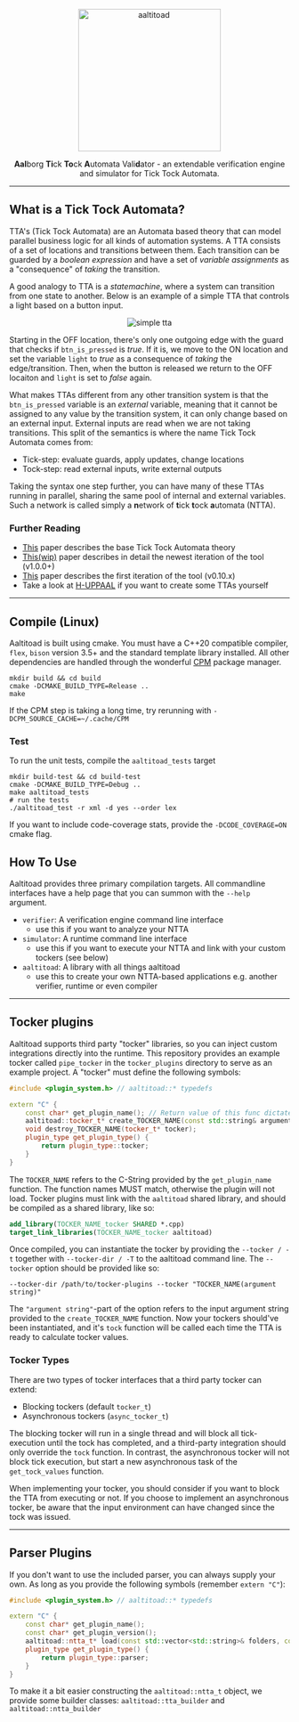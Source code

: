 <!---
aaltitoad - a verification engine for tick tock automata models
  Copyright (C) 2023 Asger Gitz-Johansen

  This program is free software: you can redistribute it and/or modify
  it under the terms of the GNU General Public License as published by
  the Free Software Foundation, either version 3 of the License, or
  (at your option) any later version.

  This program is distributed in the hope that it will be useful,
  but WITHOUT ANY WARRANTY; without even the implied warranty of
  MERCHANTABILITY or FITNESS FOR A PARTICULAR PURPOSE.  See the
  GNU General Public License for more details.

  You should have received a copy of the GNU General Public License
  along with this program.  If not, see <https://www.gnu.org/licenses/>.
--->

<p align="center">
   <picture>
      <source media="(prefers-color-scheme: dark)" srcset="https://raw.githubusercontent.com/sillydan1/AALTITOAD/major/reimplementation/.github/resources/logo/toad_title_darkmode.svg">
      <source media="(prefers-color-scheme: light)" srcset="https://raw.githubusercontent.com/sillydan1/AALTITOAD/major/reimplementation/.github/resources/logo/toad_title_lightmode.svg">
      <img alt="aaltitoad" width="256" src="https://raw.githubusercontent.com/sillydan1/AALTITOAD/major/reimplementation/.github/resources/toad_title_darkmode.svg" style="max-width: 100%;">
   </picture>
</p>

<p align="center">
   <b>Aal</b>borg <b>Ti</b>ck <b>To</b>ck <b>A</b>utomata Vali<b>d</b>ator - an extendable verification engine and simulator for Tick Tock Automata. 
</p>

------

## What is a Tick Tock Automata?
TTA's (Tick Tock Automata) are an Automata based theory that can model parallel business logic for all kinds of automation systems.
A TTA consists of a set of locations and transitions between them. 
Each transition can be guarded by a _boolean expression_ and have a set of _variable assignments_ as a "consequence" of _taking_ the transition.

A good analogy to TTA is a _statemachine_, where a system can transition from one state to another. 
Below is an example of a simple TTA that controls a light based on a button input.

<p align="center">
   <picture>
      <source media="(prefers-color-scheme: dark)" srcset="https://raw.githubusercontent.com/sillydan1/AALTITOAD/major/reimplementation/.github/resources/docs/simple_tta_darkmode.svg">
      <source media="(prefers-color-scheme: light)" srcset="https://raw.githubusercontent.com/sillydan1/AALTITOAD/major/reimplementation/.github/resources/docs/simple_tta_lightmode.svg">
      <img alt="simple tta" src="https://raw.githubusercontent.com/sillydan1/AALTITOAD/major/reimplementation/.github/resources/simple_tta_darkmode.svg" style="max-width: 100%;">
   </picture>
</p>

Starting in the OFF location, there's only one outgoing edge with the guard that checks if `btn_is_pressed` is _true_.
If it is, we move to the ON location and set the variable `light` to _true_ as a consequence of _taking_ the edge/transition.
Then, when the button is released we return to the OFF locaiton and `light` is set to _false_ again. 

What makes TTAs different from any other transition system is that the `btn_is_pressed` variable is an _external_ variable, 
meaning that it cannot be assigned to any value by the transition system, it can only change based on an external input.
External inputs are read when we are not taking transitions.
This split of the semantics is where the name Tick Tock Automata comes from:
 - Tick-step: evaluate guards, apply updates, change locations
 - Tock-step: read external inputs, write external outputs

Taking the syntax one step further, you can have many of these TTAs running in parallel, sharing the same pool of internal and external variables.
Such a network is called simply a **n**etwork of **t**ick **t**ock **a**utomata (NTTA).

### Further Reading
 - [This](.github/resources/docs/SW10__Tick_Tock_Automata.pdf) paper describes the base Tick Tock Automata theory
 - [This(wip)]() paper describes in detail the newest iteration of the tool (v1.0.0+)
 - [This](.github/resources/docs/SW9__AALTITOAD.pdf) paper describes the first iteration of the tool (v0.10.x)
 - Take a look at [H-UPPAAL](https://github.com/DEIS-Tools/H-Uppaal) if you want to create some TTAs yourself

------

## Compile (Linux)
Aaltitoad is built using cmake. You must have a C++20 compatible compiler, `flex`, `bison` version 3.5+ and the standard template library installed.
All other dependencies are handled through the wonderful [CPM](https://github.com/cpm-cmake/CPM.cmake) package manager.
```shell
mkdir build && cd build
cmake -DCMAKE_BUILD_TYPE=Release ..
make
```
If the CPM step is taking a long time, try rerunning with `-DCPM_SOURCE_CACHE=~/.cache/CPM`

### Test
To run the unit tests, compile the `aaltitoad_tests` target
```shell
mkdir build-test && cd build-test
cmake -DCMAKE_BUILD_TYPE=Debug ..
make aaltitoad_tests
# run the tests
./aaltitoad_test -r xml -d yes --order lex
```
If you want to include code-coverage stats, provide the `-DCODE_COVERAGE=ON` cmake flag.

## How To Use
Aaltitoad provides three primary compilation targets. All commandline interfaces have a help page that you can summon with the `--help` argument.
 - `verifier`: A verification engine command line interface
   - use this if you want to analyze your NTTA
 - `simulator`: A runtime command line interface
   - use this if you want to execute your NTTA and link with your custom tockers (see below)
 - `aaltitoad`: A library with all things aaltitoad
   - use this to create your own NTTA-based applications e.g. another verifier, runtime or even compiler

------

## Tocker plugins
Aaltitoad supports third party "tocker" libraries, so you can inject custom integrations directly into the runtime.
This repository provides an example tocker called `pipe_tocker` in the `tocker_plugins` directory to serve as an example project.
A "tocker" must define the following symbols:
```c++
#include <plugin_system.h> // aaltitoad::* typedefs

extern "C" {
    const char* get_plugin_name(); // Return value of this func dictates the name the next two funcs
    aaltitoad::tocker_t* create_TOCKER_NAME(const std::string& argument, const aaltitoad::ntta_t& ntta);
    void destroy_TOCKER_NAME(tocker_t* tocker);
    plugin_type get_plugin_type() {
        return plugin_type::tocker;
    }
}
```
The `TOCKER_NAME` refers to the C-String provided by the `get_plugin_name` function. 
The function names MUST match, otherwise the plugin will not load.
Tocker plugins must link with the `aaltitoad` shared library, and should be compiled as a shared library, like so:
```cmake
add_library(TOCKER_NAME_tocker SHARED *.cpp)
target_link_libraries(TOCKER_NAME_tocker aaltitoad)
```
Once compiled, you can instantiate the tocker by providing the `--tocker / -t` together with `--tocker-dir / -T` to the aaltitoad command line.
The `--tocker` option should be provided like so:
```shell
--tocker-dir /path/to/tocker-plugins --tocker "TOCKER_NAME(argument string)" 
```
The `"argument string"`-part of the option refers to the input argument string provided to the `create_TOCKER_NAME` function.
Now your tockers should've been instantiated, and it's `tock` function will be called each time the TTA is ready to calculate tocker values.

### Tocker Types
There are two types of tocker interfaces that a third party tocker can extend:
 - Blocking tockers (default `tocker_t`)
 - Asynchronous tockers (`async_tocker_t`)

The blocking tocker will run in a single thread and will block all tick-execution until the tock has completed, 
and a third-party integration should only override the `tock` function.
In contrast, the asynchronous tocker will not block tick execution, but start a new asynchronous task of the `get_tock_values` function. 

When implementing your tocker, you should consider if you want to block the TTA from executing or not.
If you choose to implement an asynchronous tocker, be aware that the input environment can have changed since the tock was issued. 

------

## Parser Plugins
If you don't want to use the included parser, you can always supply your own. 
As long as you provide the following symbols (remember `extern "C"`):

```c++
#include <plugin_system.h> // aaltitoad::* typedefs 

extern "C" {
    const char* get_plugin_name();
    const char* get_plugin_version();
    aaltitoad::ntta_t* load(const std::vector<std::string>& folders, const std::vector<std::string>& ignore_list);
    plugin_type get_plugin_type() {
        return plugin_type::parser;
    }
}
```

To make it a bit easier constructing the `aaltitoad::ntta_t` object, we provide some builder classes: `aaltitoad::tta_builder` and `aaltitoad::ntta_builder`
